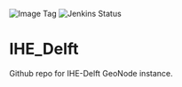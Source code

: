 ![Image Tag](https://img.shields.io/badge/Staging%20Image%20Tag:-0.0.2--b7882a7--sta-blue.svg)
![Jenkins Status](https://img.shields.io/badge/Staging%20Jenkins%20Build%20Status:-SUCCESS-green.svg)

# IHE_Delft

Github repo for IHE-Delft GeoNode instance.

